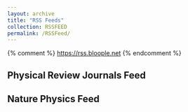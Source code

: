 ```yaml
---
layout: archive
title: "RSS Feeds"
collection: RSSFEED
permalink: /RSSFeed/
---
```

{% comment %} 
    https://rss.bloople.net
{% endcomment %}
## Physical Review Journals Feed
<script src="//rss.bloople.net/?url=http%3A%2F%2Ffeeds.aps.org%2Frss%2Fallsuggestions.xml&limit=20&showtitle=false&type=js"></script>

## Nature Physics Feed
<script src="//rss.bloople.net/?url=http%3A%2F%2Fwww.nature.com%2Fnphys%2Fcurrent_issue%2Frss%2F&limit=20&showtitle=false&type=js"></script>